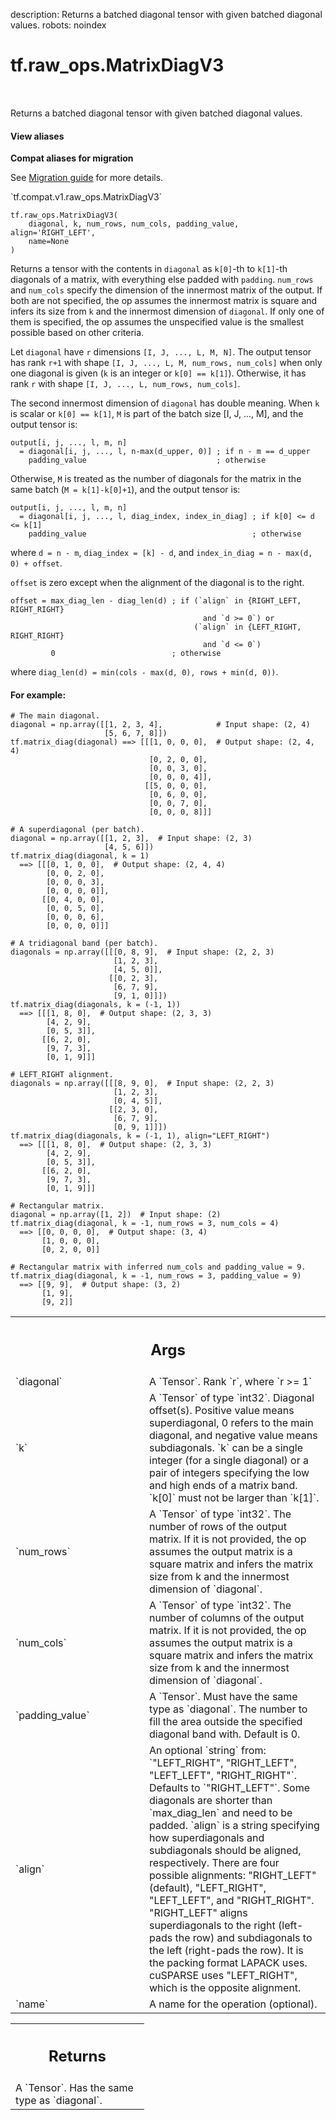 description: Returns a batched diagonal tensor with given batched diagonal values.
robots: noindex

# tf.raw_ops.MatrixDiagV3

<!-- Insert buttons and diff -->

<table class="tfo-notebook-buttons tfo-api nocontent" align="left">

</table>



Returns a batched diagonal tensor with given batched diagonal values.

<section class="expandable">
  <h4 class="showalways">View aliases</h4>
  <p>
<b>Compat aliases for migration</b>
<p>See
<a href="https://www.tensorflow.org/guide/migrate">Migration guide</a> for
more details.</p>
<p>`tf.compat.v1.raw_ops.MatrixDiagV3`</p>
</p>
</section>

<pre class="devsite-click-to-copy prettyprint lang-py tfo-signature-link">
<code>tf.raw_ops.MatrixDiagV3(
    diagonal, k, num_rows, num_cols, padding_value, align=&#x27;RIGHT_LEFT&#x27;,
    name=None
)
</code></pre>



<!-- Placeholder for "Used in" -->

Returns a tensor with the contents in `diagonal` as `k[0]`-th to `k[1]`-th
diagonals of a matrix, with everything else padded with `padding`. `num_rows`
and `num_cols` specify the dimension of the innermost matrix of the output. If
both are not specified, the op assumes the innermost matrix is square and infers
its size from `k` and the innermost dimension of `diagonal`. If only one of them
is specified, the op assumes the unspecified value is the smallest possible
based on other criteria.

Let `diagonal` have `r` dimensions `[I, J, ..., L, M, N]`. The output tensor has
rank `r+1` with shape `[I, J, ..., L, M, num_rows, num_cols]` when only one
diagonal is given (`k` is an integer or `k[0] == k[1]`). Otherwise, it has rank
`r` with shape `[I, J, ..., L, num_rows, num_cols]`.

The second innermost dimension of `diagonal` has double meaning.
When `k` is scalar or `k[0] == k[1]`, `M` is part of the batch size
[I, J, ..., M], and the output tensor is:

```
output[i, j, ..., l, m, n]
  = diagonal[i, j, ..., l, n-max(d_upper, 0)] ; if n - m == d_upper
    padding_value                             ; otherwise
```

Otherwise, `M` is treated as the number of diagonals for the matrix in the
same batch (`M = k[1]-k[0]+1`), and the output tensor is:

```
output[i, j, ..., l, m, n]
  = diagonal[i, j, ..., l, diag_index, index_in_diag] ; if k[0] <= d <= k[1]
    padding_value                                     ; otherwise
```
where `d = n - m`, `diag_index = [k] - d`, and
`index_in_diag = n - max(d, 0) + offset`.

`offset` is zero except when the alignment of the diagonal is to the right.
```
offset = max_diag_len - diag_len(d) ; if (`align` in {RIGHT_LEFT, RIGHT_RIGHT}
                                           and `d >= 0`) or
                                         (`align` in {LEFT_RIGHT, RIGHT_RIGHT}
                                           and `d <= 0`)
         0                          ; otherwise
```
where `diag_len(d) = min(cols - max(d, 0), rows + min(d, 0))`.

#### For example:



```
# The main diagonal.
diagonal = np.array([[1, 2, 3, 4],            # Input shape: (2, 4)
                     [5, 6, 7, 8]])
tf.matrix_diag(diagonal) ==> [[[1, 0, 0, 0],  # Output shape: (2, 4, 4)
                               [0, 2, 0, 0],
                               [0, 0, 3, 0],
                               [0, 0, 0, 4]],
                              [[5, 0, 0, 0],
                               [0, 6, 0, 0],
                               [0, 0, 7, 0],
                               [0, 0, 0, 8]]]

# A superdiagonal (per batch).
diagonal = np.array([[1, 2, 3],  # Input shape: (2, 3)
                     [4, 5, 6]])
tf.matrix_diag(diagonal, k = 1)
  ==> [[[0, 1, 0, 0],  # Output shape: (2, 4, 4)
        [0, 0, 2, 0],
        [0, 0, 0, 3],
        [0, 0, 0, 0]],
       [[0, 4, 0, 0],
        [0, 0, 5, 0],
        [0, 0, 0, 6],
        [0, 0, 0, 0]]]

# A tridiagonal band (per batch).
diagonals = np.array([[[0, 8, 9],  # Input shape: (2, 2, 3)
                       [1, 2, 3],
                       [4, 5, 0]],
                      [[0, 2, 3],
                       [6, 7, 9],
                       [9, 1, 0]]])
tf.matrix_diag(diagonals, k = (-1, 1))
  ==> [[[1, 8, 0],  # Output shape: (2, 3, 3)
        [4, 2, 9],
        [0, 5, 3]],
       [[6, 2, 0],
        [9, 7, 3],
        [0, 1, 9]]]

# LEFT_RIGHT alignment.
diagonals = np.array([[[8, 9, 0],  # Input shape: (2, 2, 3)
                       [1, 2, 3],
                       [0, 4, 5]],
                      [[2, 3, 0],
                       [6, 7, 9],
                       [0, 9, 1]]])
tf.matrix_diag(diagonals, k = (-1, 1), align="LEFT_RIGHT")
  ==> [[[1, 8, 0],  # Output shape: (2, 3, 3)
        [4, 2, 9],
        [0, 5, 3]],
       [[6, 2, 0],
        [9, 7, 3],
        [0, 1, 9]]]

# Rectangular matrix.
diagonal = np.array([1, 2])  # Input shape: (2)
tf.matrix_diag(diagonal, k = -1, num_rows = 3, num_cols = 4)
  ==> [[0, 0, 0, 0],  # Output shape: (3, 4)
       [1, 0, 0, 0],
       [0, 2, 0, 0]]

# Rectangular matrix with inferred num_cols and padding_value = 9.
tf.matrix_diag(diagonal, k = -1, num_rows = 3, padding_value = 9)
  ==> [[9, 9],  # Output shape: (3, 2)
       [1, 9],
       [9, 2]]

```

<!-- Tabular view -->
 <table class="responsive fixed orange">
<colgroup><col width="214px"><col></colgroup>
<tr><th colspan="2"><h2 class="add-link">Args</h2></th></tr>

<tr>
<td>
`diagonal`
</td>
<td>
A `Tensor`. Rank `r`, where `r >= 1`
</td>
</tr><tr>
<td>
`k`
</td>
<td>
A `Tensor` of type `int32`.
Diagonal offset(s). Positive value means superdiagonal, 0 refers to the main
diagonal, and negative value means subdiagonals. `k` can be a single integer
(for a single diagonal) or a pair of integers specifying the low and high ends
of a matrix band. `k[0]` must not be larger than `k[1]`.
</td>
</tr><tr>
<td>
`num_rows`
</td>
<td>
A `Tensor` of type `int32`.
The number of rows of the output matrix. If it is not provided, the op assumes
the output matrix is a square matrix and infers the matrix size from k and the
innermost dimension of `diagonal`.
</td>
</tr><tr>
<td>
`num_cols`
</td>
<td>
A `Tensor` of type `int32`.
The number of columns of the output matrix. If it is not provided, the op
assumes the output matrix is a square matrix and infers the matrix size from
k and the innermost dimension of `diagonal`.
</td>
</tr><tr>
<td>
`padding_value`
</td>
<td>
A `Tensor`. Must have the same type as `diagonal`.
The number to fill the area outside the specified diagonal band with.
Default is 0.
</td>
</tr><tr>
<td>
`align`
</td>
<td>
An optional `string` from: `"LEFT_RIGHT", "RIGHT_LEFT", "LEFT_LEFT", "RIGHT_RIGHT"`. Defaults to `"RIGHT_LEFT"`.
Some diagonals are shorter than `max_diag_len` and need to be padded. `align` is
a string specifying how superdiagonals and subdiagonals should be aligned,
respectively. There are four possible alignments: "RIGHT_LEFT" (default),
"LEFT_RIGHT", "LEFT_LEFT", and "RIGHT_RIGHT". "RIGHT_LEFT" aligns superdiagonals
to the right (left-pads the row) and subdiagonals to the left (right-pads the
row). It is the packing format LAPACK uses. cuSPARSE uses "LEFT_RIGHT", which is
the opposite alignment.
</td>
</tr><tr>
<td>
`name`
</td>
<td>
A name for the operation (optional).
</td>
</tr>
</table>



<!-- Tabular view -->
 <table class="responsive fixed orange">
<colgroup><col width="214px"><col></colgroup>
<tr><th colspan="2"><h2 class="add-link">Returns</h2></th></tr>
<tr class="alt">
<td colspan="2">
A `Tensor`. Has the same type as `diagonal`.
</td>
</tr>

</table>


